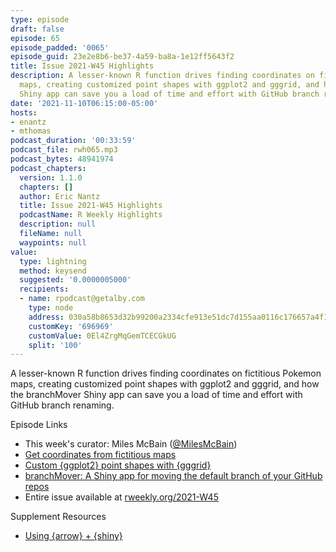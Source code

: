```yaml
---
type: episode
draft: false
episode: 65
episode_padded: '0065'
episode_guid: 23e2e8b6-be37-4a59-ba8a-1e12ff5643f2
title: Issue 2021-W45 Highlights
description: A lesser-known R function drives finding coordinates on fictitious Pokemon
  maps, creating customized point shapes with ggplot2 and gggrid, and how the branchMover
  Shiny app can save you a load of time and effort with GitHub branch renaming.
date: '2021-11-10T06:15:00-05:00'
hosts:
- enantz
- mthomas
podcast_duration: '00:33:59'
podcast_file: rwh065.mp3
podcast_bytes: 48941974
podcast_chapters:
  version: 1.1.0
  chapters: []
  author: Eric Nantz
  title: Issue 2021-W45 Highlights
  podcastName: R Weekly Highlights
  description: null
  fileName: null
  waypoints: null
value:
  type: lightning
  method: keysend
  suggested: '0.0000005000'
  recipients:
  - name: rpodcast@getalby.com
    type: node
    address: 030a58b8653d32b99200a2334cfe913e51dc7d155aa0116c176657a4f1722677a3
    customKey: '696969'
    customValue: 0El4ZrgMqGemTCECGkUG
    split: '100'
---
```

A lesser-known R function drives finding coordinates on fictitious Pokemon maps, creating customized point shapes with ggplot2 and gggrid, and how the branchMover Shiny app can save you a load of time and effort with GitHub branch renaming.

Episode Links

-   This week's curator: Miles McBain (<a href="https://twitter.com/MilesMcBain" rel="nofollow">@MilesMcBain</a>)
-   <a href="https://www.rostrum.blog/2021/11/04/kanto-locator/" rel="nofollow">Get coordinates from fictitious maps</a>
-   <a href="https://coolbutuseless.github.io/2021/11/04/custom-ggplot2-point-shapes-with-gggrid/" rel="nofollow">Custom {ggplot2} point shapes with {gggrid}</a>
-   <a href="https://www.garrickadenbuie.com/blog/branchmover/" rel="nofollow">branchMover: A Shiny app for moving the default branch of your GitHub repos</a>
-   Entire issue available at <a href="https://rweekly.org/2021-W45.html" rel="nofollow">rweekly.org/2021-W45</a>

Supplement Resources

-   <a href="https://github.com/mthomas-ketchbrook/shiny_arrow" rel="nofollow">Using {arrow} + {shiny}</a>
